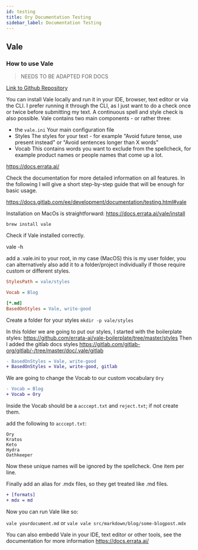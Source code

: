 ```yaml
---
id: testing
title: Ory Documentation Testing
sidebar_label: Documentation Testing
---
```


## Vale  

### How to use Vale

>NEEDS TO BE ADAPTED FOR DOCS

[Link to Github Repository](https://github.com/errata-ai/vale)

You can install Vale locally and run it in your IDE, browser, text editor or via the CLI. I prefer running it through the CLI, as I just want to do a check once or twice before submitting my text. A continuous spell and style check is also possible. 
Vale contains two main components - or rather three: 
- the `vale.ini`
Your main configuration file
- Styles
The styles for your text - for example "Avoid future tense, use present instead" or "Avoid sentences longer than X words"
- Vocab
This contains words you want to exclude from the spellcheck, for example product names or people names that come up a lot. 

https://docs.errata.ai/

Check the documentation for more detailed information on all features. In the following I will give a short step-by-step guide that will be enough for basic usage.

https://docs.gitlab.com/ee/development/documentation/testing.html#vale

Installation on MacOs is straightforward: https://docs.errata.ai/vale/install

`brew install vale`

Check if Vale installed correctly.

vale -h

add a 
.vale.ini 
to your root, in my case (MacOS) this is my user folder,
you can alternatively also add it to a folder/project individually if those require custom or different styles.

```ini
StylesPath = vale/styles

Vocab = Blog

[*.md]
BasedOnStyles = Vale, write-good
```

Create a folder for your styles
`mkdir -p vale/styles`

In this folder we are going to put our styles, I started with the boilerplate styles:
https://github.com/errata-ai/vale-boilerplate/tree/master/styles
Then I added the gitlab docs styles
https://gitlab.com/gitlab-org/gitlab/-/tree/master/doc/.vale/gitlab

```diff
- BasedOnStyles = Vale, write-good
+ BasedOnStyles = Vale, write-good, gitlab
```

We are going to change the Vocab to our custom vocabulary `Ory`

```diff
- Vocab = Blog
+ Vocab = Ory
```

Inside the Vocab should be a `acccept.txt` and `reject.txt`; if not create them. 

add the following to `acccept.txt`:

```
Ory
Kratos
Keto
Hydra
Oathkeeper
```

Now these unique names will be ignored by the spellcheck. One item per line.

Finally add an alias for .mdx files, so they get treated like .md files.
```diff
+ [formats]
+ mdx = md
```

Now you can run Vale like so:

`vale yourdocument.md`
or 
`vale vale src/markdown/blog/some-blogpost.mdx`

You can also embedd Vale in your IDE, text editor or other tools, see the documentation for more information
https://docs.errata.ai/
